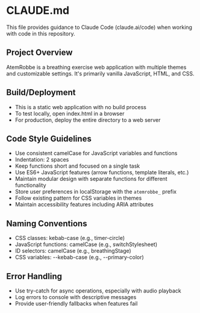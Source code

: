 # CLAUDE.md

This file provides guidance to Claude Code (claude.ai/code) when working with code in this repository.

## Project Overview
AtemRobbe is a breathing exercise web application with multiple themes and customizable settings. It's primarily vanilla JavaScript, HTML, and CSS.

## Build/Deployment
- This is a static web application with no build process
- To test locally, open index.html in a browser
- For production, deploy the entire directory to a web server

## Code Style Guidelines
- Use consistent camelCase for JavaScript variables and functions
- Indentation: 2 spaces
- Keep functions short and focused on a single task
- Use ES6+ JavaScript features (arrow functions, template literals, etc.)
- Maintain modular design with separate functions for different functionality
- Store user preferences in localStorage with the `atemrobbe_` prefix
- Follow existing pattern for CSS variables in themes
- Maintain accessibility features including ARIA attributes

## Naming Conventions
- CSS classes: kebab-case (e.g., timer-circle)
- JavaScript functions: camelCase (e.g., switchStylesheet)
- ID selectors: camelCase (e.g., breathingStage)
- CSS variables: --kebab-case (e.g., --primary-color)

## Error Handling
- Use try-catch for async operations, especially with audio playback
- Log errors to console with descriptive messages
- Provide user-friendly fallbacks when features fail